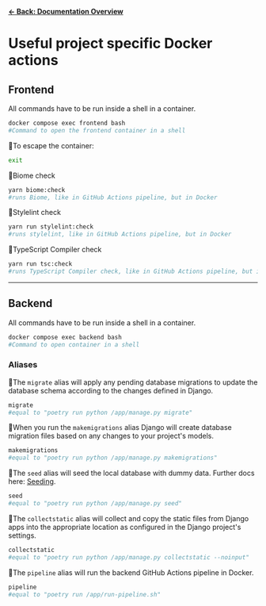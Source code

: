 [**&larr; Back: Documentation Overview**](./README.md)

# Useful project specific Docker actions

## Frontend
All commands have to be run inside a shell in a container.
```bash
docker compose exec frontend bash
#Command to open the frontend container in a shell
```
🐳To escape the container: 
```bash
exit
```
🐳Biome check
```bash
yarn biome:check
#runs Biome, like in GitHub Actions pipeline, but in Docker
```
🐳Stylelint check
```bash
yarn run stylelint:check
#runs stylelint, like in GitHub Actions pipeline, but in Docker
```
🐳TypeScript Compiler check
```bash
yarn run tsc:check
#runs TypeScript Compiler check, like in GitHub Actions pipeline, but in Docker
```

---

## Backend

All commands have to be run inside a shell in a container.
```bash
docker compose exec backend bash
#Command to open container in a shell
```
### Aliases

🐳The ```migrate``` alias will apply any pending database migrations to update the database schema according to the changes defined in Django. 
```bash
migrate
#equal to "poetry run python /app/manage.py migrate"
```

🐳When you run the ```makemigrations``` alias Django will create database migration files based on any changes to your project's models.
```bash
makemigrations
#equal to "poetry run python /app/manage.py makemigrations"
```

🐳The ```seed``` alias will seed the local database with dummy data. Further docs here: [Seeding](./technical/backend/seed.md). 
```bash
seed
#equal to "poetry run python /app/manage.py seed"
```

🐳The ```collectstatic``` alias will collect and copy the static files from Django apps into the appropriate location as configured in the Django project's settings.
```bash
collectstatic
#equal to "poetry run python /app/manage.py collectstatic --noinput"
```

🐳The ```pipeline``` alias will run the backend GitHub Actions pipeline in Docker.
```bash
pipeline
#equal to "poetry run /app/run-pipeline.sh"
```

